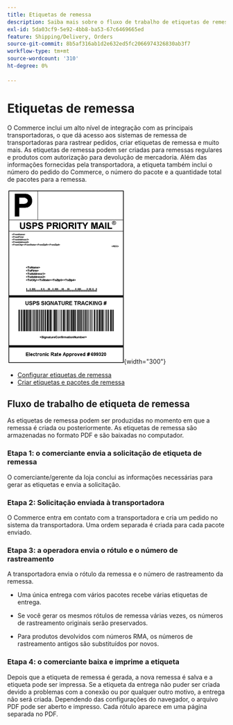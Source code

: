 ```yaml
---
title: Etiquetas de remessa
description: Saiba mais sobre o fluxo de trabalho de etiquetas de remessa para remessas regulares e produtos com autorização para devolução de mercadoria.
exl-id: 5da03cf9-5e92-4bb8-ba53-67c6469665ed
feature: Shipping/Delivery, Orders
source-git-commit: 8b5af316ab1d2e632ed5fc2066974326830ab3f7
workflow-type: tm+mt
source-wordcount: '310'
ht-degree: 0%

---
```


# Etiquetas de remessa

O Commerce inclui um alto nível de integração com as principais transportadoras, o que dá acesso aos sistemas de remessa de transportadoras para rastrear pedidos, criar etiquetas de remessa e muito mais. As etiquetas de remessa podem ser criadas para remessas regulares e produtos com autorização para devolução de mercadoria. Além das informações fornecidas pela transportadora, a etiqueta também inclui o número do pedido do Commerce, o número do pacote e a quantidade total de pacotes para a remessa.

![Rótulo de Remessa de Prioridade USPS](./assets/shipping-usps-priority-label.png){width="300"}

- [Configurar etiquetas de remessa](shipping-label-configure.md)
- [Criar etiquetas e pacotes de remessa](shipping-label-create.md)

## Fluxo de trabalho de etiqueta de remessa

As etiquetas de remessa podem ser produzidas no momento em que a remessa é criada ou posteriormente. As etiquetas de remessa são armazenadas no formato PDF e são baixadas no computador.

### Etapa 1: o comerciante envia a solicitação de etiqueta de remessa

O comerciante/gerente da loja conclui as informações necessárias para gerar as etiquetas e envia a solicitação.

### Etapa 2: Solicitação enviada à transportadora

O Commerce entra em contato com a transportadora e cria um pedido no sistema da transportadora. Uma ordem separada é criada para cada pacote enviado.

### Etapa 3: a operadora envia o rótulo e o número de rastreamento

A transportadora envia o rótulo da remessa e o número de rastreamento da remessa.

- Uma única entrega com vários pacotes recebe várias etiquetas de entrega.

- Se você gerar os mesmos rótulos de remessa várias vezes, os números de rastreamento originais serão preservados.

- Para produtos devolvidos com números RMA, os números de rastreamento antigos são substituídos por novos.

### Etapa 4: o comerciante baixa e imprime a etiqueta

Depois que a etiqueta de remessa é gerada, a nova remessa é salva e a etiqueta pode ser impressa. Se a etiqueta da entrega não puder ser criada devido a problemas com a conexão ou por qualquer outro motivo, a entrega não será criada. Dependendo das configurações do navegador, o arquivo PDF pode ser aberto e impresso. Cada rótulo aparece em uma página separada no PDF.
